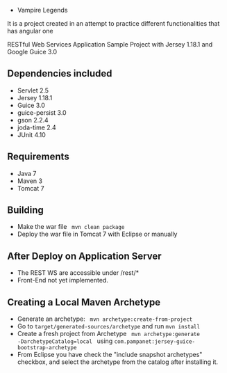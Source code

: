 * Vampire Legends

It is a project created in an attempt to practice different functionalities that has angular one

RESTful Web Services Application Sample Project with Jersey 1.18.1 and Google Guice 3.0

Dependencies included
---------------------
- Servlet 2.5
- Jersey 1.18.1
- Guice 3.0
- guice-persist 3.0
- gson 2.2.4
- joda-time 2.4
- JUnit 4.10

Requirements
------------
- Java 7
- Maven 3
- Tomcat 7

Building
--------
- Make the war file <code> mvn clean package </code>
- Deploy the war file in Tomcat 7 with Eclipse or manually

After Deploy on Application Server
----------------------------------
- The REST WS are accessible under /rest/*
- Front-End not yet implemented.

Creating a Local Maven Archetype
--------------------------------
- Generate an archetype: <code> mvn archetype:create-from-project </code>
- Go to <code>target/generated-sources/archetype</code> and run <code>mvn install </code>
- Create a fresh project from Archetype <code> mvn archetype:generate -DarchetypeCatalog=local </code> using <code>com.pampanet:jersey-guice-bootstrap-archetype </code>
- From Eclipse you have check the "include snapshot archetypes" checkbox, and select the archetype from the catalog after installing it.
